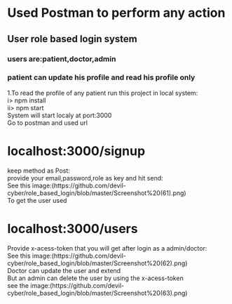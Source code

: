 
<h1>Used Postman to perform any action</h1>
<h2>User role based login system </h2>
<h3>users are:patient,doctor,admin</h3>
<h3>patient can update his profile and read his profile only</h3>
<p>
1.To read the profile of any patient run this project in local system:<br>
i> npm install<br>
ii> npm start<br>
System will start localy at port:3000<br>
Go to postman and used url <h1>localhost:3000/signup</h1>
keep method as Post:<br>
provide your email,password,role as key and hit send:<br>
See this image:(https://github.com/devil-cyber/role_based_login/blob/master/Screenshot%20(61).png)<br>
To get the user used <h1>localhost:3000/users</h1>
Provide x-acess-token that you will get after login as a admin/doctor:<br>
See this image:(https://github.com/devil-cyber/role_based_login/blob/master/Screenshot%20(62).png)<br>
Doctor can update the user and extend <br>
But an admin can delete the user by using the x-acess-token<br>
see the image:(https://github.com/devil-cyber/role_based_login/blob/master/Screenshot%20(63).png)<br>
